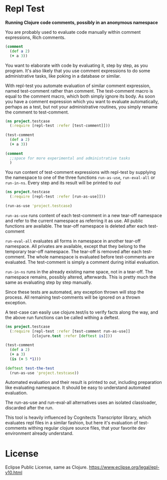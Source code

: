 # Repl Test
**Running Clojure code comments, possibly in an anonymous namespace**

You are probably used to evaluate code manually within comment expressions, Rich comments. 
```clojure
(comment 
  (def a 2)
  (+ a 3))
```

You want to elaborate with code by evaluating it, step by step, as you program. It's also likely that you use comment expressions to do some administrative tasks, like poking in a database or similar.

With repl-test you automate evaluation of similar comment expression, named test-comment rather than comment. The test-comment macro is equal to the comment macro, which both simply ignore its body. As soon you have a comment expression which you want to evaluate automatically, perhaps as a test, but not your administrative routines, you simply rename the comment to test-comment.

```clojure
(ns project.testcase
  (:require [repl-test :refer [test-comment]]))
  
(test-comment 
  (def a 2)
  (+ a 3))
  
(comment 
  ;;space for more experimental and administrative tasks
  )
```

You run content of test-comment expressions with repl-test by supplying the namespace to one of the three functions `run-as-use`, `run-eval-all` or `run-in-ns`. Every step and its result will be printed to *out*   

```clojure
(ns project.testcase
  (:require [repl-test :refer [run-as-use]]))
  
(run-as-use 'project.testcase)
```
`run-as-use` runs content of each test-comment in a new tear-off namespace and refer to the current namespace as referring it as use. All public functions are available. The tear-off namespace is deleted after each test-comment

`run-eval-all` evaluates all forms in namespace in another tear-off namespace. All privates are available, except that they belong to the temporary tear-off namespace. The tear-off is removed after each test-comment. The whole namespace is evaluated before test-comments are evaluated. The test-comment is simply a comment during initial evaluation.

`run-in-ns` runs in the already existing name space, not in a tear-off. The namespace remains, possibly altered, afterwards. This is pretty much the same as evaluating step by step manually. 

Since these tests are automated, any exception thrown will stop the process. All remaining test-comments will be ignored on a thrown exception.

A test-case can easily use clojure.test/is to verify facts along the way, and the above run functions can be called withing a deftest.

```clojure
(ns project.testcase
  (:require [repl-test :refer [test-comment run-as-use]]
            [clojure.test :refer [deftest is]]))
  
(test-comment 
  (def a 2)
  (+ a 3)
  (is (= 5 *1)))
	
(deftest test-the-test
  (run-as-use 'project.testcase))
```
Automated evaluation and their result is printed to *out*, including preparation like evaluating namespace. It should be easy to understand automated evaluation.

The run-as-use and run-eval-all alternatives uses an isolated classloader, discarded after the run.

This tool is heavily influenced by Cognitects Transcriptor library, which evaluates repl files in a similar fashion, but here it's evaluation of test-comments withing regular clojure source files, that your favorite dev environment already understand.

# License
Eclipse Public License, same as Clojure. https://www.eclipse.org/legal/epl-v10.html

